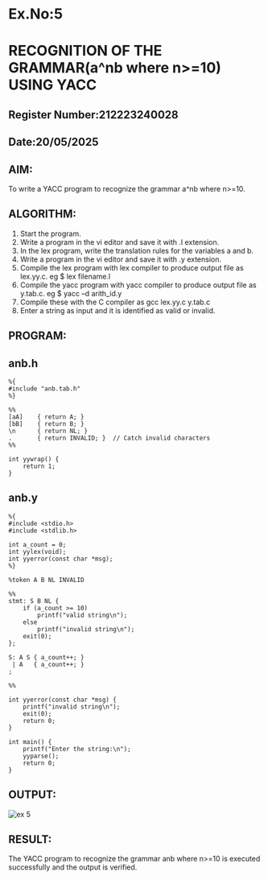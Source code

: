 # Ex.No:5
# RECOGNITION OF THE GRAMMAR(a^nb where n>=10) USING YACC
## Register Number:212223240028
## Date:20/05/2025
## AIM:
To write a YACC program to recognize the grammar a^nb where n>=10.
## ALGORITHM:
1.	Start the program.
2.	Write a program in the vi editor and save it with .l extension.
3.	In the lex program, write the translation rules for the variables a and b.
4.	Write a program in the vi editor and save it with .y extension.
5.	Compile the lex program with lex compiler to produce output file as lex.yy.c. eg $ lex filename.l
6.	Compile the yacc program with yacc compiler to produce output file as y.tab.c. eg $ yacc –d arith_id.y
7.	Compile these with the C compiler as gcc lex.yy.c y.tab.c
8.	Enter a string as input and it is identified as valid or invalid.
## PROGRAM:
## anb.h
```
%{
#include "anb.tab.h"
%}

%%
[aA]    { return A; }
[bB]    { return B; }
\n      { return NL; }
.       { return INVALID; }  // Catch invalid characters
%%

int yywrap() {
    return 1;
}
```
## anb.y
```
%{
#include <stdio.h>
#include <stdlib.h>

int a_count = 0;
int yylex(void);
int yyerror(const char *msg);
%}

%token A B NL INVALID

%%
stmt: S B NL {
    if (a_count >= 10)
        printf("valid string\n");
    else
        printf("invalid string\n");
    exit(0);
};

S: A S { a_count++; }
 | A   { a_count++; }
;

%%

int yyerror(const char *msg) {
    printf("invalid string\n");
    exit(0);
    return 0;
}

int main() {
    printf("Enter the string:\n");
    yyparse();
    return 0;
}
```
## OUTPUT:
![ex 5](https://github.com/user-attachments/assets/289ff512-7177-4982-90d6-57a8c8126c6e)


## RESULT:
The YACC program to recognize the grammar anb where n>=10 is executed successfully and the output is verified.
